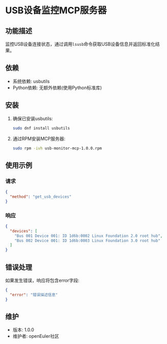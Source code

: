 # USB设备监控MCP服务器

## 功能描述
监控USB设备连接状态，通过调用`lsusb`命令获取USB设备信息并返回标准化结果。

## 依赖
- 系统依赖: usbutils
- Python依赖: 无额外依赖(使用Python标准库)

## 安装
1. 确保已安装usbutils:
   ```bash
   sudo dnf install usbutils
   ```
2. 通过RPM安装MCP服务器:
   ```bash
   sudo rpm -ivh usb-monitor-mcp-1.0.0.rpm
   ```

## 使用示例
### 请求
```json
{
  "method": "get_usb_devices"
}
```

### 响应
```json
{
  "devices": [
    "Bus 001 Device 001: ID 1d6b:0002 Linux Foundation 2.0 root hub",
    "Bus 002 Device 001: ID 1d6b:0003 Linux Foundation 3.0 root hub"
  ]
}
```

## 错误处理
如果发生错误，响应将包含error字段:
```json
{
  "error": "错误描述信息"
}
```

## 维护
- 版本: 1.0.0
- 维护者: openEuler社区